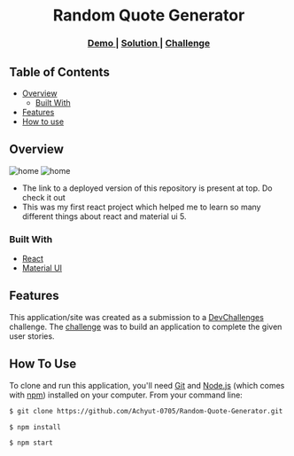 <!-- Please update value in the {}  -->

<h1 align="center">Random Quote Generator</h1>

<div align="center">
  <h3>
    <a href="https://random-quote-generator720.netlify.app/">
      Demo
    </a>
    <span> | </span>
    <a href="https://github.com/Achyut-0705/Random-Quote-Generator">
      Solution
    </a>
    <span> | </span>
    <a href="https://devchallenges.io/challenges/8Y3J4ucAMQpSnYTwwWW8">
      Challenge
    </a>
  </h3>
</div>

## Table of Contents

- [Overview](#overview)
  - [Built With](#built-with)
- [Features](#features)
- [How to use](#how-to-use)

## Overview

![home](https://firebasestorage.googleapis.com/v0/b/githubscreenshots.appspot.com/o/Random%20Quote%20Generator%2FScreenshot%201.png?alt=media&token=deee26da-a82e-4f58-9d36-4aa5e9e1c0e6)
![home](https://firebasestorage.googleapis.com/v0/b/githubscreenshots.appspot.com/o/Random%20Quote%20Generator%2FScreenshot%202.png?alt=media&token=c9c28200-afe9-4fc3-ab82-8311e12d3557)

- The link to a deployed version of this repository is present at top. Do check it out
- This was my first react project which helped me to learn so many different things about react and material ui 5.

### Built With

- [React](https://reactjs.org/)
- [Material UI](https://mui.com/)

## Features

This application/site was created as a submission to a [DevChallenges](https://devchallenges.io/challenges) challenge. The [challenge](https://devchallenges.io/challenges/8Y3J4ucAMQpSnYTwwWW8) was to build an application to complete the given user stories.

## How To Use

To clone and run this application, you'll need [Git](https://git-scm.com) and [Node.js](https://nodejs.org/en/download/) (which comes with [npm](http://npmjs.com)) installed on your computer. From your command line:

```bash
$ git clone https://github.com/Achyut-0705/Random-Quote-Generator.git

$ npm install

$ npm start
```
